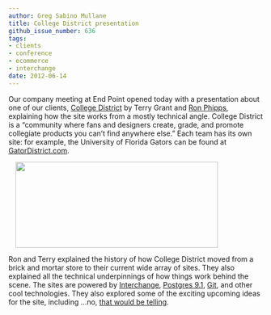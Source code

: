 ```yaml
---
author: Greg Sabino Mullane
title: College District presentation
github_issue_number: 636
tags:
- clients
- conference
- ecommerce
- interchange
date: 2012-06-14
---
```


Our company meeting at End Point opened today with a presentation about one of our clients, [College District](http://www.collegedistrict.com/) by Terry Grant and [Ron Phipps](/team/ron-phipps), explaining how the site works from a mostly technical angle. College District is a “community where fans and designers create, grade, and promote collegiate products you can’t find anywhere else.” Each team has its own site: for example, the University of Florida Gators can be found at [GatorDistrict.com](https://web.archive.org/web/20120211103614/http://www.gatordistrict.com/).

<a href="/blog/2012/06/college-district-presentation/image-0-big.png" imageanchor="1" style="margin-left:1em; margin-right:1em"><img border="0" height="170" src="/blog/2012/06/college-district-presentation/image-0.png" width="400"/></a>

Ron and Terry explained the history of how College District moved from a brick and mortar store to their current wide array of sites. They also explained all the technical underpinnings of how things work behind the scene. The sites are powered by [Interchange](http://www.icdevgroup.org/i/dev), [Postgres 9.1](https://www.postgresql.org/), [Git](https://git-scm.com), and other cool technologies. They also explored some of the exciting upcoming ideas for the site, including ...no, [that would be telling](https://en.wikiquote.org/wiki/The_Prisoner).
